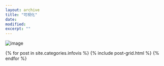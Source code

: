 ```yaml
---
layout: archive
title: "可视化"
date: 
modified:
excerpt: ""
---
```


![image](file://E:/wp。/2333/WWWWp.github.io/images/keshihua~.png)

<div class="tiles">
{% for post in site.categories.infovis %}
  {% include post-grid.html %}
{% endfor %}
</div><!-- /.tiles 把所有categories 有 notes 的列出来-->
